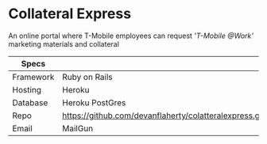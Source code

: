 # Collateral Express
An online portal where T-Mobile employees can request *'T-Mobile @Work'*
marketing materials and collateral


| Specs       |                                                         |
|-------------|---------------------------------------------------------|
| Framework   | Ruby on Rails                                           |
| Hosting     | Heroku                                                  |
| Database    | Heroku PostGres                                         |
| Repo        | https://github.com/devanflaherty/colatteralexpress.git  |
| Email       | MailGun                                                 |
